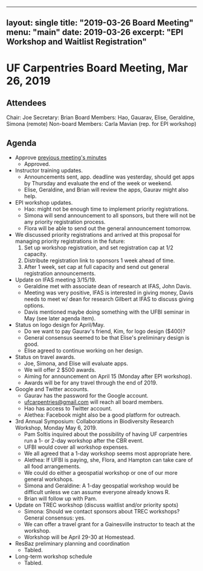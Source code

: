 
---
layout: single
title: "2019-03-26 Board Meeting"
menu: "main"
date: 2019-03-26
excerpt: "EPI Workshop and Waitlist Registration"
---

# UF Carpentries Board Meeting, Mar 26, 2019

## Attendees
Chair: Joe
Secretary: Brian
Board Members: Hao, Gauarav, Elise, Geraldine, Simona (remote)
Non-board Members: Carla Mavian (rep. for EPI workshop)

## Agenda
  * Approve [previous meeting's minutes](https://github.com/UF-Carpentry/website/blob/master/_minutes/Board-2019-03-12.md)
	  * Approved.
  * Instructor training updates.
	  * Announcements sent, app. deadline was yesterday, should get apps by Thursday and evaluate the end of the week or weekend.
	  * Elise, Geraldine, and Brian will review the apps, Gaurav might also help.
  * EPI workshop updates.
	  * Hao: might not be enough time to implement priority registrations.
	  * Simona will send announcement to all sponsors, but there will not be any priority registration process.
	  * Flora will be able to send out the general announcement tomorrow.
  * We discussed priority registrations and arrived at this proposal for managing priority registrations in the future:
	  1. Set up workshop registration, and set registration cap at 1/2 capacity.
	  1. Distribute registration link to sponsors 1 week ahead of time.
	  1. After 1 week, set cap at full capacity and send out general registration announcements.
  * Update on IFAS meeting 3/15/19.
	  * Geraldine met with associate dean of research at IFAS, John Davis.
	  * Meeting was very positive, IFAS is interested in giving money, Davis needs to meet w/ dean for research Gilbert at IFAS to discuss giving options.
	  * Davis mentioned maybe doing something with the UFBI seminar in May (see later agenda item).
  * Status on logo design for April/May.
	  * Do we want to pay Gaurav's friend, Kim, for logo design ($400)?
	  * General consensus seemed to be that Elise's preliminary design is good.
	  * Elise agreed to continue working on her design.
  * Status on travel awards.
	  * Joe, Simona, and Elise will evaluate apps.
	  * We will offer 2 $500 awards.
	  * Aiming for announcement on April 15 (Monday after EPI workshop).
	  * Awards will be for any travel through the end of 2019.
  * Google and Twitter accounts.
	  * Gaurav has the password for the Google account.
	  * ufcarpentries@gmail.com will reach all board members.
	  * Hao has access to Twitter account.
	  * Alethea: Facebook might also be a good platform for outreach.
  * 3rd Annual Symposium: Collaborations in Biodiversity Research Workshop, Monday May 6, 2019.
	  * Pam Soltis inquired about the possibility of having UF carpentries run a 1- or 2-day workshop after the CBR event.
	  * UFBI would cover all workshop expenses.
	  * We all agreed that a 1-day workshop seems most appropriate here.
	  * Alethea: If UFBI is paying, she, Flora, and Hampton can take care of all food arrangements.
	  * We could do either a geospatial workshop or one of our more general workshops.
	  * Simona and Geraldine: A 1-day geospatial workshop would be difficult unless we can assume everyone already knows R.
	  * Brian will follow up with Pam.
  * Update on TREC workshop (discuss waitlist and/or priority spots)
	  * Simona: Should we contact sponsors about TREC workshops?  General consensus: yes.
	  * We can offer a travel grant for a Gainesville instructor to teach at the workshop.
	  * Workshop will be April 29-30 at Homestead.
  * ResBaz preliminary planning and coordination
	  * Tabled.
  * Long-term workshop schedule
	  * Tabled.

